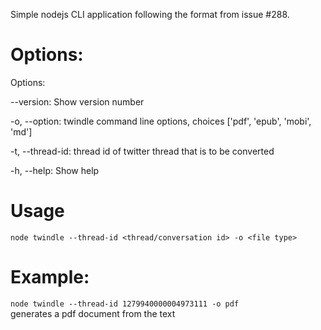 Simple nodejs CLI application following the format from issue #288.

# Options:  
Options:  

--version: Show version number  

-o, --option: twindle command line options, choices ['pdf', 'epub', 'mobi', 'md'] 

-t, --thread-id: thread id of twitter thread that is to be converted  

-h, --help: Show help        

# Usage
`node twindle --thread-id <thread/conversation id> -o <file type>`

# Example:
`node twindle --thread-id 1279940000004973111 -o pdf`  
generates a pdf document from the text